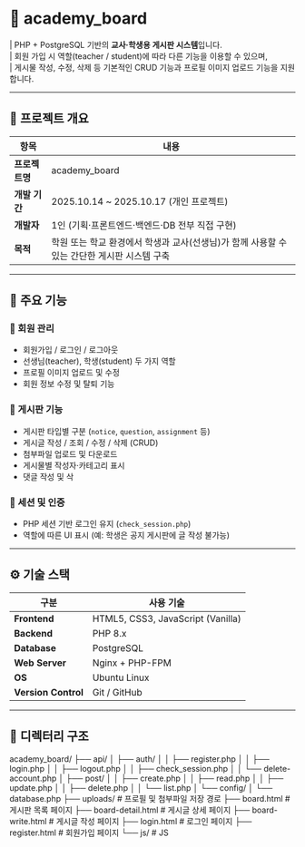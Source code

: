 # 🏫 academy_board

| PHP + PostgreSQL 기반의 **교사·학생용 게시판 시스템**입니다.  
| 회원 가입 시 역할(teacher / student)에 따라 다른 기능을 이용할 수 있으며,  
| 게시물 작성, 수정, 삭제 등 기본적인 CRUD 기능과 프로필 이미지 업로드 기능을 지원합니다.

---

## 📌 프로젝트 개요

| 항목 | 내용 |
|------|------|
| **프로젝트명** | academy_board |
| **개발 기간** | 2025.10.14 ~ 2025.10.17 (개인 프로젝트) |
| **개발자** | 1인 (기획·프론트엔드·백엔드·DB 전부 직접 구현) |
| **목적** | 학원 또는 학교 환경에서 학생과 교사(선생님)가 함께 사용할 수 있는 간단한 게시판 시스템 구축 |

---

## 🧩 주요 기능

### 👤 회원 관리
- 회원가입 / 로그인 / 로그아웃
- 선생님(teacher), 학생(student) 두 가지 역할
- 프로필 이미지 업로드 및 수정
- 회원 정보 수정 및 탈퇴 기능

### 📝 게시판 기능
- 게시판 타입별 구분 (`notice`, `question`, `assignment` 등)
- 게시글 작성 / 조회 / 수정 / 삭제 (CRUD)
- 첨부파일 업로드 및 다운로드
- 게시물별 작성자·카테고리 표시
- 댓글 작성 및 삭

### 💾 세션 및 인증
- PHP 세션 기반 로그인 유지 (`check_session.php`)
- 역할에 따른 UI 표시 (예: 학생은 공지 게시판에 글 작성 불가능)

---

## ⚙️ 기술 스택

| 구분 | 사용 기술 |
|------|------------|
| **Frontend** | HTML5, CSS3, JavaScript (Vanilla) |
| **Backend** | PHP 8.x |
| **Database** | PostgreSQL |
| **Web Server** | Nginx + PHP-FPM |
| **OS** | Ubuntu Linux |
| **Version Control** | Git / GitHub |

---

## 🧱 디렉터리 구조

academy_board/
├── api/
│   ├── auth/
│   │   ├── register.php
│   │   ├── login.php
│   │   ├── logout.php
│   │   ├── check_session.php
│   │   └── delete-account.php
│   ├── post/
│   │   ├── create.php
│   │   ├── read.php
│   │   ├── update.php
│   │   ├── delete.php
│   │   └── list.php
│   └── config/
│       └── database.php
├── uploads/              # 프로필 및 첨부파일 저장 경로
├── board.html            # 게시판 목록 페이지
├── board-detail.html     # 게시글 상세 페이지
├── board-write.html      # 게시글 작성 페이지
├── login.html            # 로그인 페이지
├── register.html         # 회원가입 페이지
└── js/                   # JS

